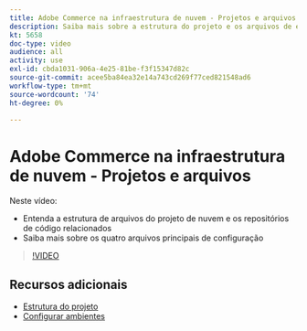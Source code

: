 ```yaml
---
title: Adobe Commerce na infraestrutura de nuvem - Projetos e arquivos
description: Saiba mais sobre a estrutura do projeto e os arquivos de email. Entenda a estrutura de arquivos do projeto do Cloud e todos os repositórios necessários.
kt: 5658
doc-type: video
audience: all
activity: use
exl-id: cbda1031-906a-4e25-81be-f3f15347d82c
source-git-commit: acee5ba84ea32e14a743cd269f77ced821548ad6
workflow-type: tm+mt
source-wordcount: '74'
ht-degree: 0%

---
```


# Adobe Commerce na infraestrutura de nuvem - Projetos e arquivos

Neste vídeo:

- Entenda a estrutura de arquivos do projeto de nuvem e os repositórios de código relacionados
- Saiba mais sobre os quatro arquivos principais de configuração

>[!VIDEO](https://video.tv.adobe.com/v/35694?quality=12&learn=on)

## Recursos adicionais

- [Estrutura do projeto](https://devdocs.magento.com/cloud/project/project-start.html)
- [Configurar ambientes](https://devdocs.magento.com/cloud/env/environments.html)

